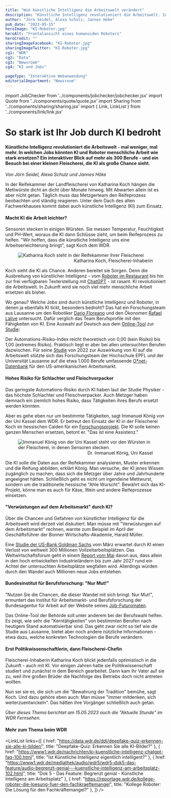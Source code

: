 ```yaml
---
title: "Wie künstliche Intelligenz die Arbeitswelt verändert"
description: "Künstliche Intelligenz revolutioniert die Arbeitswelt. In welchen Jobs könnten KI und Roboter menschliche Arbeit wie stark ersetzen? Ein interaktiver Blick auf mehr als 300 Berufe."
author: "Jörn Seidel, Alexa Schulz, Jannes Höke"
pub_date: "2023-05-15"
heroImage: "KI-Roboter.jpg"
heroAlt: "Frontalansicht eines humanoiden Roboters"
heroCredit: ""
sharingImageFacebook: "KI-Roboter.jpg"
sharingImageTwitter: "KI-Roboter.jpg"
cg1: "WDR"
cg2: "Data"
cg3: "Newsroom"
cg4: "KI und Jobs"

pageType: "Interaktive Webanwendung"
editorialDepartment: "Newsroom"
---
```


import JobChecker from '../components/jobchecker/jobchecker.jsx'
import Quote from '../components/quote/quote.jsx'
import Sharing from '../components/sharing/sharing.jsx'
import { Link, LinkList } from '../components/link/link.jsx'

# So stark ist Ihr Job durch KI bedroht
#### Künstliche Intelligenz revolutioniert die Arbeitswelt - mal weniger, mal mehr. In welchen Jobs könnten KI und Roboter menschliche Arbeit wie stark ersetzen? Ein interaktiver Blick auf mehr als 300 Berufe - und ein Besuch bei einer kleinen Fleischerei, die KI als große Chance sieht.

<i>Von Jörn Seidel, Alexa Schulz und Jannes Höke</i>

In der Reifekammer der Landfleischerei von Katharina Koch hängen die Mettwürste dicht an dicht über Monate hinweg. Mit Abwarten allein ist es aber nicht getan. Täglich muss das Metzgerteam den Reifeprozess beobachten und ständig reagieren. Unter dem Dach des alten Fachwerkhauses kommt dabei auch künstliche Intelligenz (KI) zum Einsatz.

#### Macht KI die Arbeit leichter?

Sensoren stecken in einigen Würsten. Sie messen Temperatur, Feuchtigkeit und PH-Wert, woraus die KI dann Schlüsse zieht, um beim Reifeprozess zu helfen. "Wir hoffen, dass die künstliche Intelligenz uns eine Arbeitserleichterung bringt", sagt Koch dem WDR.

<figure role="group"><img src="Katharina_Koch.jpg" alt="Katharina Koch steht in der Reifekammer ihrer Fleischerei" /><figcaption style="text-align: end;">Katharina Koch, Fleischerei-Inhaberin</figcaption></figure>

Koch sieht die KI als Chance. Anderen bereitet sie Sorgen. Denn die Ausbreitung von künstlicher Intelligenz - vom [Roboter im Restaurant](https://reportage.wdr.de/kollege-roboter-die-loesung-fuer-den-fachkraeftemangel) bis hin zur frei verfügbaren Texterstellung mit [ChatGPT](https://www.quarks.de/podcast/quarks-daily-spezial-folge-88-was-koennen-chatbots-wie-chatgpt-wirklich-und-was-nicht/) - ist rasant. KI revolutioniert die Arbeitswelt. In Zukunft wird sie noch viel mehr menschliche Arbeit ersetzen als bisher.

Wo genau? Welche Jobs sind durch künstliche Intelligenz und Roboter, in denen ja ebenfalls KI tickt, besonders bedroht? Das hat ein Forschungsteam aus Lausanne um den Robotiker [Dario Floreano](https://people.epfl.ch/dario.floreano) und den Ökonomen [Rafael Lalive](https://wp.unil.ch/hecimpact/people/rafael-lalive/) untersucht. Dafür verglich das Team Berufsprofile mit den Fähigkeiten von KI. Eine Auswahl auf Deutsch aus dem [Online-Tool](http://lis2.epfl.ch/resiliencetorobots/) zur [Studie](https://www.science.org/doi/10.1126/scirobotics.abg5561):

<JobChecker>

Der Automations-Risiko-Index reicht theoretisch von 0,00 (kein Risiko) bis 1,00 (extremes Risiko). Praktisch liegt er aber bei allen untersuchten Berufen dazwischen. Für seine [Studie](https://www.science.org/doi/10.1126/scirobotics.abg5561) von 2022 zur Auswirkung von KI auf die Arbeitswelt stützte sich das Forschungsteam der Hochschule EPFL und der Universität Lausanne auf die etwa 1.000 Berufe umfassende [O*net-Datenbank](https://www.onetcenter.org/database.html) für den US-amerikanischen Arbeitsmarkt.

</JobChecker>

#### Hohes Risiko für Schlachter und Fleischverpacker

Das geringste Automations-Risiko durch KI haben laut der Studie Physiker - das höchste Schlachter und Fleischverpacker. Auch Metzger haben demnach ein ziemlich hohes Risiko, dass Tätigkeiten ihres Berufs ersetzt werden könnten.

Aber es gehe eben nur um bestimmte Tätigkeiten, sagt Immanuel König von der Uni Kassel dem WDR. Er betreut den Einsatz der KI in der Fleischerei Koch im hessischen Calden für ein [Forschungsprojekt](https://www.uni-kassel.de/uni/aktuelles/meldung/2022/11/23/kuenstliche-intelligenz-fuer-ahle-wurst-herstellung?cHash=58245447f47d03cdd4938249fe7e9fad). Die KI solle keinen ganzen Menschen ersetzen, betont er. "Das ist eine Assistenz."

<figure role="group"><img src="Immanuel_Koenig.jpg" alt="Immanuel König von der Uni Kassel steht vor den Würsten in der Fleischerei, in denen Sensoren stecken." /><figcaption style="text-align: end;">Dr. Immanuel König, Uni Kassel</figcaption></figure>

Die KI solle die Daten aus der Reifekammer analysieren, Muster erkennen und die Reifung abbilden, erklärt König. Man versuche, der KI jenes Wissen zugänglich zu machen, dass sich die Metzger über Jahre und Jahrhunderte angeeignet hätten. Schließlich geht es nicht um irgendeine Mettwurst, sondern um die traditionelle hessische "Ahle Wurscht". Bewährt sich das KI-Projekt, könne man es auch für Käse, Wein und andere Reifeprozesse einsetzen.

#### "Verwüstungen auf dem Arbeitsmarkt" durch KI?

Über die Chancen und Gefahren von künstlicher Intelligenz für die Arbeitswelt wird derzeit viel diskutiert. Man müsse mit "Verwüstungen auf dem Arbeitsmarkt" rechnen, warnte zum Beispiel im April der Geschäftsführer der Bonner Wirtschafts-Akademie, Harald Müller.

Eine [Studie der US-Bank Goldman Sachs](https://www.key4biz.it/wp-content/uploads/2023/03/Global-Economics-Analyst_-The-Potentially-Large-Effects-of-Artificial-Intelligence-on-Economic-Growth-Briggs_Kodnani.pdf) vom März erwartet durch KI einen Verlust von weltweit 300 Millionen Vollzeitarbeitsplätzen. Das Weltwirtschaftsforum geht in einem [Report vom Mai](https://www.weforum.org/reports/the-future-of-jobs-report-2023) davon aus, dass allein in den hoch entwickelten Industrieländern bis zum Jahr 2027 rund ein Achtel der untersuchten Arbeitsplätze wegfallen wird. Allerdings würden durch den Wandel auch Millionen neue Jobs entstehen.

#### Bundesinstitut für Berufsforschung: "Nur Mut!"

"Nutzen Sie die Chancen, die dieser Wandel mit sich bringt. Nur Mut!", ermuntert das Institut für Arbeitsmarkt- und Berufsforschung der Bundesagentur für Arbeit auf der Website seines [Job-Futuromaten](https://job-futuromat.iab.de/).

Das Online-Tool der Behörde soll unter anderem bei der Berufswahl helfen. Es zeigt, wie sehr die "Kerntätigkeiten" von bestimmten Berufen nach heutigem Stand automatisierbar sind. Das geht zwar nicht so tief wie die Studie aus Lausanne, bietet aber noch andere nützliche Informationen - etwa dazu, welche konkreten Technologien die Berufe verändern.

#### Erst Politikwissenschaftlerin, dann Fleischerei-Chefin

Fleischerei-Inhaberin Katharina Koch blickt jedenfalls optimistisch in die Zukunft - auch mit KI. Vor einigen Jahren hatte sie Politikwissenschaft studiert und zunächst in dem Bereich gearbeitet. Dann kam ihr Vater auf sie zu, weil ihre großen Brüder die Nachfolge des Betriebs doch nicht antreten wollten.

Nun sei sie es, die sich um die "Bewahrung der Tradition" bemühe, sagt Koch. Und dazu gehöre eben auch: Man müsse "immer mitdenken, sich weiterzuentwickeln". Das hätten ihre Vorgänger schließlich auch getan.

*Über dieses Thema berichtet am 15.05.2023 auch die "Aktuelle Stunde" im WDR Fernsehen.*

#### Mehr zum Thema beim WDR

<LinkList links={[
    { href: "https://data.wdr.de/ddj/deepfake-quiz-erkennen-sie-alle-ki-bilder/", title: "Deepfake-Quiz: Erkennen Sie alle KI-Bilder?" },
    { href: "https://www1.wdr.de/nachrichten/ki-kuenstliche-intelligenz-chatgpt-faq-100.html", title: "Ist Künstliche Intelligenz eigentlich intelligent?" },
    { href: "https://www1.wdr.de/mediathek/audio/wdr5/wdr5-dok5-das-feature/audio-begrenzt-genial---kuenstliche-intelligenz-am-arbeitsplatz-102.html", title: "Dok 5 - Das Feature: Begrenzt genial - Künstliche Intelligenz am Arbeitsplatz" },
    { href: "https://reportage.wdr.de/kollege-roboter-die-loesung-fuer-den-fachkraeftemangel", title: "Kollege Roboter: Die Lösung für den Fachkräftemangel?" },
]} />

<Sharing twitter facebook mail whatsapp telegram reddit xing linkedin />
